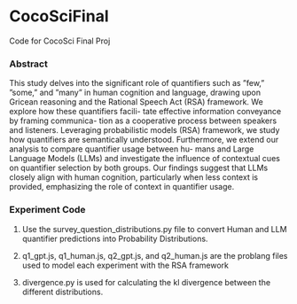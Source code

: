 # CocoSciFinal


Code for CocoSci Final Proj


### Abstract

This study delves into the significant role of quantifiers such as
”few,” ”some,” and ”many” in human cognition and language,
drawing upon Gricean reasoning and the Rational Speech Act
(RSA) framework. We explore how these quantifiers facili-
tate effective information conveyance by framing communica-
tion as a cooperative process between speakers and listeners.
Leveraging probabilistic models (RSA) framework, we study
how quantifiers are semantically understood. Furthermore, we
extend our analysis to compare quantifier usage between hu-
mans and Large Language Models (LLMs) and investigate the
influence of contextual cues on quantifier selection by both
groups. Our findings suggest that LLMs closely align with
human cognition, particularly when less context is provided,
emphasizing the role of context in quantifier usage.


### Experiment Code


1. Use the survey_question_distributions.py file to convert Human and LLM quantifier predictions into Probability Distributions.

2. q1_gpt.js, q1_human.js, q2_gpt.js, and q2_human.js are the problang files used to model each experiment with the RSA framework

3. divergence.py is used for calculating the kl divergence between the different distributions.
